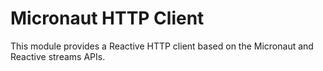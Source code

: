 # Micronaut HTTP Client

This module provides a Reactive HTTP client based on the Micronaut and Reactive streams APIs.

